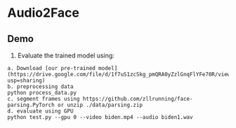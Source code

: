 # Audio2Face
## Demo
1. Evaluate the trained model using:
```Shell
a. Download [our pre-trained model](https://drive.google.com/file/d/1f7uS1zcSkg_pmQRA0yZzlGnqFlYFe70R/view?usp=sharing)
b. preprocessing data
python process_data.py
c. segment frames using https://github.com/zllrunning/face-parsing.PyTorch or unzip ./data/parsing.zip
d. evaluate using GPU
python test.py --gpu 0 --video biden.mp4 --audio biden1.wav
